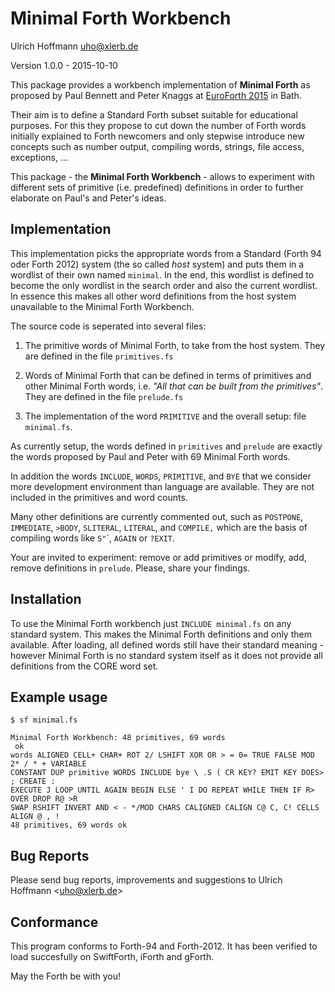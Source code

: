 Minimal Forth Workbench 
=======================

Ulrich Hoffmann <uho@xlerb.de>

Version 1.0.0 - 2015-10-10

This package provides a workbench implementation of **Minimal Forth** as proposed by
Paul Bennett and Peter Knaggs at [EuroForth 2015][EuroForth2015] in Bath.

Their aim is to define a Standard Forth subset suitable for educational purposes.
For this they propose to cut down the number of Forth words initially explained to
Forth newcomers and only stepwise introduce new concepts such as number output, compiling
words, strings, file access, exceptions, ...

This package - the **Minimal Forth Workbench** - allows to experiment with different sets of primitive (i.e. predefined) 
definitions in order to further elaborate on Paul's and Peter's ideas.

## Implementation

This implementation picks the appropriate words from a Standard (Forth 94 oder Forth
2012) system (the so called _host_ system) and puts them in a wordlist of their own 
named `minimal`.
In the end, this wordlist is defined to become the only wordlist in the search 
order and also the current wordlist. In essence this makes all other word definitions
from the host system unavailable to the Minimal Forth Workbench.

The source code is seperated into several files:

1. The primitive words of Minimal Forth, to take from the host system. They are defined in the file `primitives.fs`

2. Words of Minimal Forth that can be defined in terms of primitives and other Minimal 
Forth words, i.e. _"All that can be built from the primitives"_. They are defined in the file `prelude.fs`

3. The implementation of the word `PRIMITIVE` and the overall setup: file `minimal.fs`.

As currently setup, the words defined in `primitives` and `prelude` are exactly
the words proposed by Paul and Peter with 69 Minimal Forth words.

In addition the words `INCLUDE`, `WORDS`, `PRIMITIVE`, and `BYE` 
that we consider more development environment than language are available. 
They are not included in the primitives and word counts.

Many other definitions are currently commented out, such as
`POSTPONE`, `IMMEDIATE`, `>BODY`, `SLITERAL`, `LITERAL`, and `COMPILE,` which
are the basis of compiling words like `S"`´, `AGAIN` or `?EXIT`.

Your are invited to experiment: remove or add primitives or modífy, add, remove definitions in `prelude`.
Please, share your findings.


## Installation

To use the Minimal Forth workbench just `INCLUDE minimal.fs` on any standard system. This makes
the Minimal Forth definitions and only them available. After loading, all defined words still
have their standard meaning - however Minimal Forth is no standard system itself
as it does not provide all definitions from the CORE word set.

## Example usage

    $ sf minimal.fs 

    Minimal Forth Workbench: 48 primitives, 69 words
     ok
    words ALIGNED CELL+ CHAR+ ROT 2/ LSHIFT XOR OR > = 0= TRUE FALSE MOD 2* / * + VARIABLE 
    CONSTANT DUP primitive WORDS INCLUDE bye \ .S ( CR KEY? EMIT KEY DOES> ; CREATE : 
    EXECUTE J LOOP UNTIL AGAIN BEGIN ELSE ' I DO REPEAT WHILE THEN IF R> OVER DROP R@ >R 
    SWAP RSHIFT INVERT AND < - */MOD CHARS CALIGNED CALIGN C@ C, C! CELLS ALIGN @ , ! 
    48 primitives, 69 words ok


## Bug Reports

Please send bug reports, improvements and suggestions to Ulrich Hoffmann <<uho@xlerb.de>>

## Conformance

This program conforms to Forth-94 and Forth-2012. It has been verified to load 
succesfully on SwiftForth, iForth and gForth.

May the Forth be with you!

[EuroForth2015]: http://www.rigwit.co.uk/EuroForth2015/
